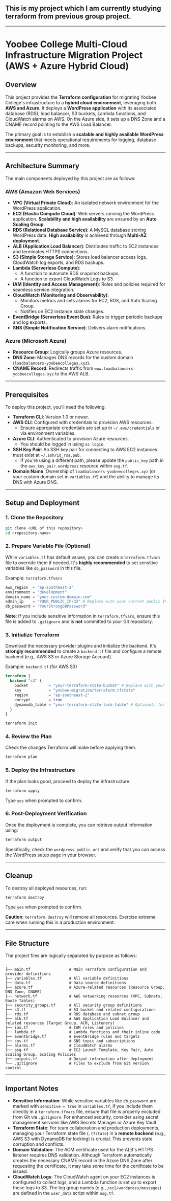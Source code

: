 ## This is my project which I am currently studying terraform from previous group project.

-----

# Yoobee College Multi-Cloud Infrastructure Migration Project (AWS + Azure Hybrid Cloud)

## Overview

This project provides the **Terraform configuration** for migrating Yoobee College's infrastructure to a **hybrid cloud environment**, leveraging both **AWS and Azure**. It deploys a **WordPress application** with its associated database (RDS), load balancer, S3 buckets, Lambda functions, and CloudWatch alarms on AWS. On the Azure side, it sets up a DNS Zone and a CNAME record pointing to the AWS Load Balancer.

The primary goal is to establish a **scalable and highly available WordPress environment** that meets operational requirements for logging, database backups, security monitoring, and more.

-----

## Architecture Summary

The main components deployed by this project are as follows:

### AWS (Amazon Web Services)

  * **VPC (Virtual Private Cloud)**: An isolated network environment for the WordPress application.
  * **EC2 (Elastic Compute Cloud)**: Web servers running the WordPress application. **Scalability and high availability** are ensured by an **Auto Scaling Group**.
  * **RDS (Relational Database Service)**: A MySQL database storing WordPress data. **High availability** is achieved through **Multi-AZ deployment**.
  * **ALB (Application Load Balancer)**: Distributes traffic to EC2 instances and terminates HTTPS connections.
  * **S3 (Simple Storage Service)**: Stores load balancer access logs, CloudWatch log exports, and RDS backups.
  * **Lambda (Serverless Compute)**:
      * A function to automate RDS snapshot backups.
      * A function to export CloudWatch Logs to S3.
  * **IAM (Identity and Access Management)**: Roles and policies required for seamless service integration.
  * **CloudWatch (Monitoring and Observability)**:
      * Monitors metrics and sets alarms for EC2, RDS, and Auto Scaling Group.
      * Notifies on EC2 instance state changes.
  * **EventBridge (Serverless Event Bus)**: Rules to trigger periodic backups and log exports.
  * **SNS (Simple Notification Service)**: Delivers alarm notifications.

### Azure (Microsoft Azure)

  * **Resource Group**: Logically groups Azure resources.
  * **DNS Zone**: Manages DNS records for the custom domain (`loadbalancers-yoobeecolleges.xyz`).
  * **CNAME Record**: Redirects traffic from `www.loadbalancers-yoobeecolleges.xyz` to the AWS ALB.

-----

## Prerequisites

To deploy this project, you'll need the following:

  * **Terraform CLI**: Version 1.0 or newer.
  * **AWS CLI**: Configured with credentials to provision AWS resources.
      * Ensure appropriate credentials are set up in `~/.aws/credentials` or via environment variables.
  * **Azure CLI**: Authenticated to provision Azure resources.
      * You should be logged in using `az login`.
  * **SSH Key Pair**: An SSH key pair for connecting to AWS EC2 instances must exist at `~/.ssh/id_rsa.pub`.
      * If you're using a different path, please update the `public_key` path in the `aws_key_pair.wordpress` resource within `asg.tf`.
  * **Domain Name**: Ownership of `loadbalancers-yoobeecolleges.xyz` (or your custom domain set in `variables.tf`) and the ability to manage its DNS with Azure DNS.

-----

## Setup and Deployment

### 1\. Clone the Repository

```bash
git clone <URL of this repository>
cd <repository-name>
```

### 2\. Prepare Variable File (Optional)

While `variables.tf` has default values, you can create a `terraform.tfvars` file to override them if needed. It's **highly recommended** to set sensitive variables like `db_password` in this file.

Example: `terraform.tfvars`

```terraform
aws_region  = "ap-southeast-2"
environment = "development"
domain_name = "your-custom-domain.com"
admin_ip    = "YOUR_PUBLIC_IP/32" # Replace with your current public IP address
db_password = "YourStrongDBPassword"
```

**Note**: If you include sensitive information in `terraform.tfvars`, ensure this file is added to `.gitignore` and is **not** committed to your Git repository.

### 3\. Initialize Terraform

Download the necessary provider plugins and initialize the backend. It's **strongly recommended** to create a `backend.tf` file and configure a remote backend (e.g., AWS S3 or Azure Storage Account).

Example: `backend.tf` (for AWS S3)

```terraform
terraform {
  backend "s3" {
    bucket         = "your-terraform-state-bucket" # Replace with your S3 bucket name
    key            = "yoobee-migration/terraform.tfstate"
    region         = "ap-southeast-2"
    encrypt        = true
    dynamodb_table = "your-terraform-state-lock-table" # Optional: for state locking
  }
}
```

```bash
terraform init
```

### 4\. Review the Plan

Check the changes Terraform will make before applying them.

```bash
terraform plan
```

### 5\. Deploy the Infrastructure

If the plan looks good, proceed to deploy the infrastructure.

```bash
terraform apply
```

Type `yes` when prompted to confirm.

### 6\. Post-Deployment Verification

Once the deployment is complete, you can retrieve output information using:

```bash
terraform output
```

Specifically, check the `wordpress_public_url` and verify that you can access the WordPress setup page in your browser.

-----

## Cleanup

To destroy all deployed resources, run:

```bash
terraform destroy
```

Type `yes` when prompted to confirm.

**Caution**: `terraform destroy` will remove all resources. Exercise extreme care when running this in a production environment.

-----

## File Structure

The project files are logically separated by purpose as follows:

```
.
├── main.tf                 # Main Terraform configuration and provider definitions
├── variables.tf            # All variable definitions
├── data.tf                 # Data source definitions
├── azure.tf                # Azure-related resources (Resource Group, DNS Zone, CNAME)
├── network.tf              # AWS networking resources (VPC, Subnets, Route Tables)
├── security_groups.tf      # All security group definitions
├── s3.tf                   # S3 bucket and related configurations
├── rds.tf                  # RDS database and subnet group
├── alb.tf                  # AWS Application Load Balancer and related resources (Target Group, ACM, Listeners)
├── iam.tf                  # IAM roles and policies
├── lambda.tf               # Lambda functions and their inline code
├── eventbridge.tf          # EventBridge rules and targets
├── sns.tf                  # SNS topic and subscriptions
├── alarms.tf               # CloudWatch alarms
├── asg.tf                  # EC2 Launch Template, Key Pair, Auto Scaling Group, Scaling Policies
├── outputs.tf              # Output information after deployment
└── .gitignore              # Files to exclude from Git version control
```

-----

## Important Notes

  * **Sensitive Information**: While sensitive variables like `db_password` are marked with `sensitive = true` in `variables.tf`, if you include them directly in a `terraform.tfvars` file, ensure that file is properly excluded from Git via `.gitignore`. For enhanced security, consider using secret management services like AWS Secrets Manager or Azure Key Vault.
  * **Terraform State**: For team collaboration and production deployments, managing your Terraform state file (`.tfstate`) in a **remote backend** (e.g., AWS S3 with DynamoDB for locking) is crucial. This prevents state corruption and conflicts.
  * **Domain Validation**: The ACM certificate used for the ALB's HTTPS listener requires DNS validation. Although Terraform automatically creates the necessary CNAME record in the Azure DNS Zone after requesting the certificate, it may take some time for the certificate to be issued.
  * **CloudWatch Logs**: The CloudWatch agent on your EC2 instances is configured to collect logs, and a Lambda function is set up to export these logs to S3. The log group names (e.g., `/ec2/wordpress/messages`) are defined in the `user_data` script within `asg.tf`.

